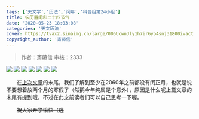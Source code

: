 ```yaml
---
tags: ['天文学','历法','闰年','科普组第24小组']
title: 农历置闰和二十四节气
date: '2020-05-23 18:03:08'
categories: '天文历法'
cover: https://tvax2.sinaimg.cn/large/006UcwnJly1h7ir6yp4snj31800ivact.jpg
copyright_author: '斎藤信'
---
```


> 作者：斎藤信
审核：2333

<img src="https://tvax3.sinaimg.cn/large/006UcwnJly1h7iqyd5jd4j30u016fq4w.jpg"/>
<img src="https://tvax3.sinaimg.cn/large/006UcwnJly1h7iqytzod6j30u016gtc8.jpg"/>
<img src="https://tva2.sinaimg.cn/large/006UcwnJly1h7iqz4w86zj30u016fdi5.jpg"/>
<img src="https://tvax2.sinaimg.cn/large/006UcwnJly1h7iqzdg5m7j30u016gq70.jpg"/>
<img src="https://tva2.sinaimg.cn/large/006UcwnJly1h7iqztq1myj30u016ftbq.jpg"/>
<img src="https://tva4.sinaimg.cn/large/006UcwnJly1h7ir09l1tuj30u016gadt.jpg"/>
<img src="https://tvax2.sinaimg.cn/large/006UcwnJly1h7ir0p6uwxj30u016gtcc.jpg"/>


&emsp;&emsp;在<a href="http://apc-scienceunion.github.io/2020/01/30/%E9%97%B0%E5%B9%B4%E5%8A%A0%E7%8F%AD%E6%9C%89%E5%B7%A5%E8%B5%84%E5%90%97%EF%BC%9F/">上次文章</a>的末尾，我们了解到至少在2060年之前都没有闰正月，也就是说不要想着放两个月的寒假了（然鹅今年纯属是个意外），原因是什么呢上篇文章的末尾有提到哦，不过在此之前读者们可以自己思考一下喔。

&emsp;&emsp;<strike>祝大家开学愉快（逃</strike>

